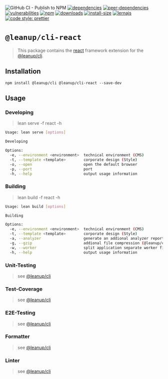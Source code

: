 ![GitHub CI - Publish to NPM](https://github.com/leanupjs/leanup/workflows/GitHub%20CI%20-%20Publish%20to%20NPM/badge.svg)
[![dependencies][dependencies]][dependencies-url]
[![peer-dependencies][peer-dependencies]][peer-dependencies-url]
[![vulnerabilities][vulnerabilities]][vulnerabilities-url]
[![npm][npm]][npm-url]
[![downloads][downloads]][downloads-url]
[![install-size][install-size]][install-size-url]
[![lernajs][lernajs]][lernajs-url]
[![code style: prettier](https://img.shields.io/badge/code_style-prettier-ff69b4.svg)](https://github.com/prettier/prettier)

[npm]: https://img.shields.io/npm/v/@leanup/cli-react
[npm-url]: https://www.npmjs.com/package/@leanup/cli-react
[dependencies]: https://status.david-dm.org/gh/leanupjs/leanup.svg?path=packages/cli/frameworks/react&ref=release/1.0
[dependencies-url]: https://david-dm.org/leanupjs/leanup?path=packages/cli/frameworks/react&ref=release/1.0
[peer-dependencies]: https://status.david-dm.org/gh/leanupjs/leanup.svg?path=packages/cli/frameworks/react&ref=release/1.0&type=peer
[peer-dependencies-url]: https://david-dm.org/leanupjs/leanup?path=packages/cli/frameworks/react&ref=release/1.0&type=peer
[vulnerabilities]: https://snyk.io/test/npm/@leanup/cli-react/badge.svg
[vulnerabilities-url]: https://snyk.io/test/npm/@leanup/cli-react
[downloads]: https://img.shields.io/npm/dt/@leanup/cli-react
[downloads-url]: https://npmcharts.com/compare/@leanup/cli-react?minimal=true
[install-size]: https://packagephobia.now.sh/badge?p=@leanup/cli-react
[install-size-url]: https://packagephobia.now.sh/result?p=@leanup/cli-react
[lernajs]: https://img.shields.io/badge/managed%20with-lerna-blueviolet
[lernajs-url]: https://lerna.js.org

# `@leanup/cli-react`

> This package contains the [react](https://reactjs.org) framework extension for the [@leanup/cli](https://www.npmjs.com/package/@leanup/cli).

## Installation

`npm install @leanup/cli @leanup/cli-react --save-dev`

## Usage

### Developing

> lean serve -f react -h

```bash
Usage: lean serve [options]

Developing

Options:
  -e, --environment <environment>  technical environment (CMS)
  -t, --template <template>        corporate design (Style)
  -o, --open                       open the default browser
  -p, --port                       port
  -h, --help                       output usage information
```

### Building

> lean build -f react -h

```bash
Usage: lean build [options]

Building

Options:
  -e, --environment <environment>  technical environment (CMS)
  -t, --template <template>        corporate design (Style)
  -a, --analyzer                   generate an addional analyzer report (@leanup/cli-addons required)
  -g, --gzip                       addional file compression (@leanup/cli-addons required)
  -w, --worker                     split application separate worker files (@leanup/cli-addons required)
  -h, --help                       output usage information
```

### Unit-Testing

> see [@leanup/cli]

### Test-Coverage

> see [@leanup/cli]

### E2E-Testing

> see [@leanup/cli]

### Formatter

> see [@leanup/cli]

### Linter

> see [@leanup/cli]

[@leanup/cli]: https://www.npmjs.com/package/@leanup/cli
